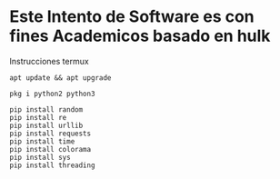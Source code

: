 # Este Intento de Software es con fines Academicos basado en hulk

Instrucciones termux

```apt
apt update && apt upgrade
```
```pkg
pkg i python2 python3
```
```pip
pip install random
pip install re
pip install urllib
pip install requests
pip install time
pip install colorama
pip install sys
pip install threading
```
